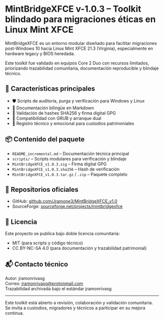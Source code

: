 # MintBridgeXFCE v-1.0.3 – Toolkit blindado para migraciones éticas en Linux Mint XFCE

MintBridgeXFCE es un entorno modular diseñado para facilitar migraciones post-Windows 10 hacia Linux Mint XFCE 21.3 (Virginia), especialmente en hardware legacy y BIOS heredada.

Este toolkit fue validado en equipos Core 2 Duo con recursos limitados, priorizando trazabilidad comunitaria, documentación reproducible y blindaje técnico.

## 🧩 Características principales

- 🛡️ Scripts de auditoría, purga y verificación para Windows y Linux
- 📁 Documentación bilingüe en Markdown
- 🔐 Validación de hashes SHA256 y firma digital GPG
- 🔄 Compatibilidad con GRUB y arranque dual
- 🧠 Registro técnico y emocional para custodios patrimoniales

## 📦 Contenido del paquete

- `README_incremental.md` – Documentación técnica principal
- `scripts/` – Scripts modulares para verificación y blindaje
- `MintBridgeXFCE_v1.0.3.sig` – Firma digital GPG
- `MintBridgeXFCE_v1.0.3.sha256` – Hash de verificación
- `MintBridgeXFCE_v1.0.3.tar.gz` / `.zip` – Paquete completo

## 🔗 Repositorios oficiales

- GitHub: [github.com/Jramone3/MintBridgeXFCE_v1.0](https://github.com/Jramone3/MintBridgeXFCE_v1.0)
- SourceForge: [sourceforge.net/projects/mintbridgexfce](https://sourceforge.net/projects/mintbridgexfce)

## 📜 Licencia

Este proyecto se publica bajo doble licencia comunitaria:

- MIT (para scripts y código técnico)
- CC BY-NC-SA 4.0 (para documentación y trazabilidad patrimonial)

## 📬 Contacto técnico

Autor: jramonrivasg  
Correo: jramonrivasg@protonmail.com  
Trazabilidad archivada bajo el estándar jramonrivasg

---

Este toolkit está abierto a revisión, colaboración y validación comunitaria.  
Se invita a custodios, migradores y técnicos a participar en su mejora continua.
